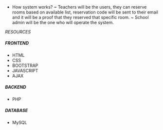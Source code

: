 
* How system works?
  ~ Teachers will be the users, they can reserve rooms based on available list, reservation code will be sent to their email and it will be a proof that they reserved that specific room.
  ~ School admin will be the one who will operate the system.


 *RESOURCES*

   ##### FRONTEND
   - HTML
   - CSS
   - BOOTSTRAP
   - JAVASCRIPT
   - AJAX

   ##### BACKEND
   - PHP

   ##### DATABASE
   - MySQL
 
  
  
  

